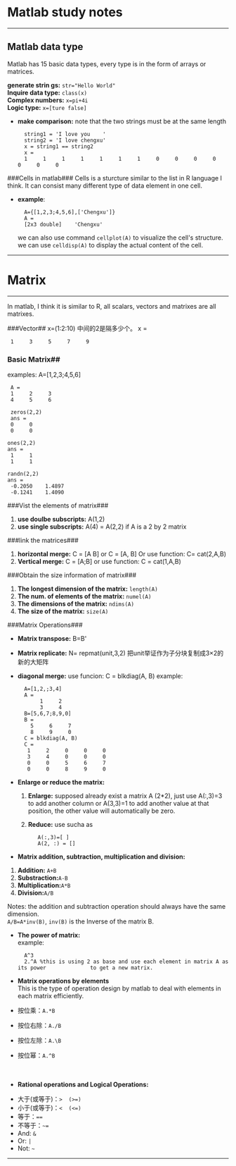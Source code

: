 Matlab study notes
==========================================
---------------------------------------

Matlab data type
--------------------------------------------
Matlab has 15 basic data types, every type is in the form of arrays or matrices.

**generate strin gs:** `str="Hello World"`  
**Inquire data type:** `class(x)`  
**Complex numbers:** `x=pi+4i`  
**Logic type:** `x=[ture false]`  

* **make comparison:** note that the two strings must be at the same length
	    
        string1 = 'I love you    '
        string2 = 'I love chengxu'
        x = string1 == string2
 		x =
        1     1     1     1     1     1     1     0     0     0     0     0     0     0

###Cells in matlab###
Cells is a sturcture similar to the list in R language I think. It can consist many different type of data element in one cell.

* **example**:

	    A={[1,2,3;4,5,6],['Chengxu']}
		A = 
    	[2x3 double]    'Chengxu'
	we can also use command `cellplot(A)` to visualize the cell's structure.  
	we can use `celldisp(A)` to display the actual content of the cell.

-------------------------------------------------------------------















Matrix
========================================================================
--------------------------------------

 In matlab, I think it is similar to R, all scalars, vectors and matrixes are all matrixes.

###Vector##
	x=(1:2:10)  中间的2是隔多少个。
    x =

     1     3     5     7     9

### Basic Matrix##
examples: A=[1,2,3;4,5,6]

     A =
     1     2     3
     4     5     6
    
     zeros(2,2)
     ans =
     0     0
     0     0

	ones(2,2)
	ans =
     1     1
     1     1
	
	randn(2,2)
	ans =
     -0.2050    1.4897
     -0.1241    1.4090

###Vist the elements of matrix###
1. **use doulbe subscripts:**   A(1,2)
2. **use single subscripts:**   A(4) = A(2,2) if A is a 2 by 2 matrix

###link the matrices###
1. **horizontal merge:** C = [A B] or C = [A, B] Or use function: C= cat(2,A,B)
2. **Vertical merge:** C = [A;B] or use function: C = cat(1,A,B)



###Obtain the size information of matrix###
1. **The longest dimension of the matrix:** `length(A)`
2. **The num. of elements of the matrix:**  `numel(A)`
3. **The dimensions of the matrix:** `ndims(A)`
4. **The size of the matrix:** `size(A)`


###Matrix Operations###
- **Matrix transpose:** B=B'
- **Matrix replicate:** N= repmat(unit,3,2)
   把unit举证作为子分块复制成3×2的新的大矩阵
- **diagonal merge:**  use funcion: C = blkdiag(A, B)
   example: 
         
		A=[1,2,;3,4]
        A =
    		 1     2
     		 3     4
		B=[5,6,7;8,9,0]
		B =
   		  5     6     7
          8     9     0
        C = blkdiag(A, B)
		C =
    	 1     2     0     0     0
     	 3     4     0     0     0
     	 0     0     5     6     7
     	 0     0     8     9     0

- **Enlarge or reduce the matrix:**
  1. **Enlarge:** supposed already exist a matrix A (2*2), just use A(:,3)=3 to add another column or A(3,3)=1 to add another value at that position, the other value will automatically be zero.
  2. **Reduce:** use sucha as 
    	
			A(:,3)=[ ]    
    	 	A(2, :) = []
   
       
- **Matrix addition, subtraction, multiplication and division:**
1. **Addition:** `A+B`  
2. **Substraction:**`A-B`  
3. **Multiplication:**`A*B`  
4. **Division:**`A/B` 

Notes: the addition and subtraction operation should always have the same dimension.   
`A/B=A*inv(B)`, `inv(B)` is the Inverse of the matrix B.

- **The power of matrix:**  
 example:
		
		A^3
		2.^A %this is using 2 as base and use each element in matrix A as its power              to get a new matrix.

- **Matrix operations by elements**  
This is the type of operation design by matlab to deal with elements in each matrix efficiently.  
 * 按位乘：`A.*B`
 * 按位右除：`A./B`
 * 按位左除：`A.\B`
 * 按位幂：`A.^B` 
<br /><br /><br />
				
   
* **Rational operations and Logical Operations:**
 - 大于(或等于)：`>  (>=)`
 - 小于(或等于)：`<  (<=)`
 - 等于：`==`
 - 不等于：`~=`
 - And: `&`
 - Or: `|`
 - Not: `~`





 







-----------------------------------------------------------







